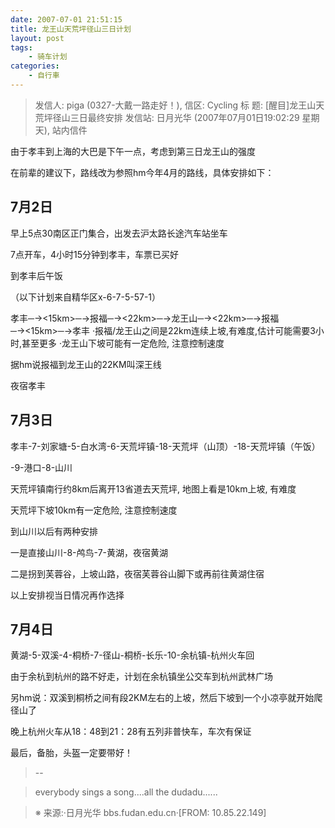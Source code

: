 ```yaml
---
date: 2007-07-01 21:51:15
title: 龙王山天荒坪径山三日计划
layout: post
tags:
    - 骑车计划
categories:
    - 自行車
---
```

>发信人: piga (0327-大戴一路走好！), 信区: Cycling
>标 题: [醒目]龙王山天荒坪径山三日最终安排
>发信站: 日月光华 (2007年07月01日19:02:29 星期天), 站内信件

由于孝丰到上海的大巴是下午一点，考虑到第三日龙王山的强度

在前辈的建议下，路线改为参照hm今年4月的路线，具体安排如下：

## 7月2日
早上5点30南区正门集合，出发去沪太路长途汽车站坐车

7点开车，4小时15分钟到孝丰，车票已买好

到孝丰后午饭

（以下计划来自精华区x-6-7-5-57-1）

孝丰─→&lt;15km&gt;─→报福─→&lt;22km&gt;─→龙王山─→&lt;22km&gt;─→报福
─→&lt;15km&gt;─→孝丰
·报福/龙王山之间是22km连续上坡,有难度,估计可能需要3小时,甚至更多
·龙王山下坡可能有一定危险, 注意控制速度

据hm说报福到龙王山的22KM叫深王线

夜宿孝丰

## 7月3日

孝丰-7-刘家塘-5-白水湾-6-天荒坪镇-18-天荒坪（山顶）-18-天荒坪镇（午饭）

-9-港口-8-山川

天荒坪镇南行约8km后离开13省道去天荒坪, 地图上看是10km上坡, 有难度

天荒坪下坡10km有一定危险, 注意控制速度

到山川以后有两种安排

一是直接山川-8-鸬鸟-7-黄湖，夜宿黄湖

二是拐到芙蓉谷，上坡山路，夜宿芙蓉谷山脚下或再前往黄湖住宿

以上安排视当日情况再作选择

## 7月4日

黄湖-5-双溪-4-桐桥-7-径山-桐桥-长乐-10-余杭镇-杭州火车回

由于余杭到杭州的路不好走，计划在余杭镇坐公交车到杭州武林广场

另hm说：双溪到桐桥之间有段2KM左右的上坡，然后下坡到一个小凉亭就开始爬径山了

晚上杭州火车从18：48到21：28有五列非普快车，车次有保证

最后，备胎，头盔一定要带好！
>--

>everybody sings a song....all the dudadu......

>※ 来源:·日月光华 bbs.fudan.edu.cn·[FROM: 10.85.22.149] 
